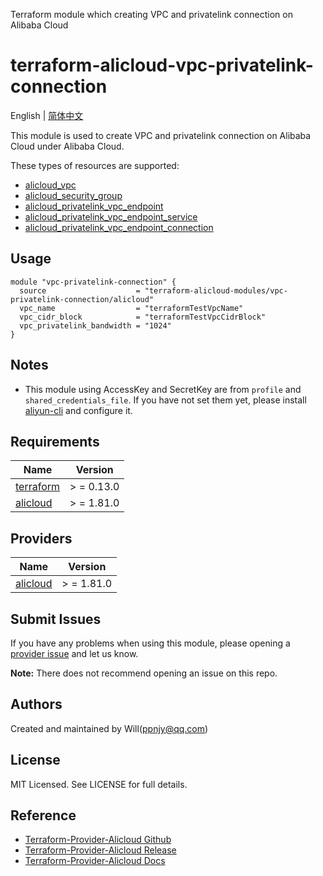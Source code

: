 Terraform module which creating VPC and privatelink connection on Alibaba Cloud

terraform-alicloud-vpc-privatelink-connection
=====================================================================

English | [简体中文](README-CN.md)

This module is used to create VPC and privatelink connection on Alibaba Cloud under Alibaba Cloud.

These types of resources are supported:

* [alicloud_vpc](https://registry.terraform.io/providers/aliyun/alicloud/latest/docs/resources/vpc)
* [alicloud_security_group](https://registry.terraform.io/providers/aliyun/alicloud/latest/docs/resources/security_group)
* [alicloud_privatelink_vpc_endpoint](https://registry.terraform.io/providers/aliyun/alicloud/latest/docs/resources/privatelink_vpc_endpoint)
* [alicloud_privatelink_vpc_endpoint_service](https://registry.terraform.io/providers/aliyun/alicloud/latest/docs/resources/privatelink_vpc_endpoint_service)
* [alicloud_privatelink_vpc_endpoint_connection](https://registry.terraform.io/providers/aliyun/alicloud/latest/docs/resources/privatelink_vpc_endpoint_connection)

## Usage

```hcl
module "vpc-privatelink-connection" {
  source                    = "terraform-alicloud-modules/vpc-privatelink-connection/alicloud"
  vpc_name                  = "terraformTestVpcName"
  vpc_cidr_block            = "terraformTestVpcCidrBlock"
  vpc_privatelink_bandwidth = "1024"
}
```

## Notes

* This module using AccessKey and SecretKey are from `profile` and `shared_credentials_file`. If you have not set them
  yet, please install [aliyun-cli](https://github.com/aliyun/aliyun-cli#installation) and configure it.

## Requirements

| Name | Version |
|------|---------|
| <a name="requirement_terraform"></a> [terraform](#requirement\_terraform) | > = 0.13.0 |
| <a name="requirement_alicloud"></a> [alicloud](#requirement\_alicloud) | > = 1.81.0 |

## Providers

| Name | Version |
|------|---------|
| <a name="provider_alicloud"></a> [alicloud](#provider\_alicloud) | > = 1.81.0 |

## Submit Issues

If you have any problems when using this module, please opening
a [provider issue](https://github.com/aliyun/terraform-provider-alicloud/issues/new) and let us know.

**Note:** There does not recommend opening an issue on this repo.

## Authors

Created and maintained by Will(ppnjy@qq.com)

## License

MIT Licensed. See LICENSE for full details.

## Reference

* [Terraform-Provider-Alicloud Github](https://github.com/aliyun/terraform-provider-alicloud)
* [Terraform-Provider-Alicloud Release](https://releases.hashicorp.com/terraform-provider-alicloud/)
* [Terraform-Provider-Alicloud Docs](https://registry.terraform.io/providers/aliyun/alicloud/latest/docs)
